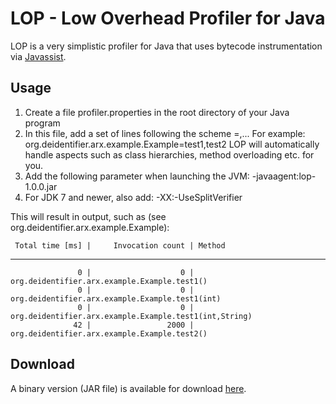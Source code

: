 LOP - Low Overhead Profiler for Java
====
 
LOP is a very simplistic profiler for Java that uses bytecode instrumentation via 
[Javassist](http://www.csg.ci.i.u-tokyo.ac.jp/~chiba/javassist/). 

Usage
------

1. Create a file profiler.properties in the root directory of your Java program
2. In this file, add a set of lines following the scheme <class-name>=<method-name-1>,<method-name-2>... 
For example: org.deidentifier.arx.example.Example=test1,test2
LOP will automatically handle aspects such as class hierarchies, method overloading etc. for you.
3. Add the following parameter when launching the JVM: -javaagent:lop-1.0.0.jar 
4. For JDK 7 and newer, also add: -XX:-UseSplitVerifier

This will result in output, such as (see org.deidentifier.arx.example.Example):

     Total time [ms] |     Invocation count | Method 
----------------------------------------------------
                   0 |                    0 | org.deidentifier.arx.example.Example.test1() 
                   0 |                    0 | org.deidentifier.arx.example.Example.test1(int) 
                   0 |                    0 | org.deidentifier.arx.example.Example.test1(int,String) 
                  42 |                 2000 | org.deidentifier.arx.example.Example.test2() 
 
Download
------
A binary version (JAR file) is available for download [here](https://rawgithub.com/arx-deidentifier/lop/master/jars/lop-1.0.0.jar).

